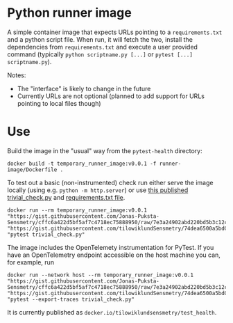 # Python runner image

A simple container image that expects URLs pointing to a `requirements.txt` and a python script file. 
When run, it will fetch the two, install the dependencies from `requirements.txt` and execute a user provided 
command (typically `python scriptname.py [...]` or `pytest [...] scriptname.py`).

Notes:
- The "interface" is likely to change in the future
- Currently URLs are not optional (planned to add support for URLs pointing to local files though)

# Use

Build the image in the "usual" way from the `pytest-health` directory:
```
docker build -t temporary_runner_image:v0.0.1 -f runner-image/Dockerfile .
```

To test out a basic (non-instrumented) check run either serve the image locally (using e.g. `python -m http.server`)
or use [this published trivial_check.py](https://gist.githubusercontent.com/tilowiklundSensmetry/74dea6500a5bd0b8bbce551249eb6786/raw/f7a614be2809576c4b4b0f3fcc1a1d34ac6af789/trivial_check.py) and [requirements.txt file](https://gist.githubusercontent.com/Jonas-Puksta-Sensmetry/cffc6a422d5bf5af7c4718ec75888950/raw/7e3a24902abd220bd5b3c12c7b3758185db5b13d/requirements.txt).

```
docker run --rm temporary_runner_image:v0.0.1 "https://gist.githubusercontent.com/Jonas-Puksta-Sensmetry/cffc6a422d5bf5af7c4718ec75888950/raw/7e3a24902abd220bd5b3c12c7b3758185db5b13d/requirements.txt" "https://gist.githubusercontent.com/tilowiklundSensmetry/74dea6500a5bd0b8bbce551249eb6786/raw/f7a614be2809576c4b4b0f3fcc1a1d34ac6af789/trivial_check.py" "pytest trivial_check.py"
```

The image includes the OpenTelemety instrumentation for PyTest. If you have an OpenTelemetry endpoint accessible on the host machine you can, for example, run
```
docker run --network host --rm temporary_runner_image:v0.0.1 "https://gist.githubusercontent.com/Jonas-Puksta-Sensmetry/cffc6a422d5bf5af7c4718ec75888950/raw/7e3a24902abd220bd5b3c12c7b3758185db5b13d/requirements.txt" "https://gist.githubusercontent.com/tilowiklundSensmetry/74dea6500a5bd0b8bbce551249eb6786/raw/f7a614be2809576c4b4b0f3fcc1a1d34ac6af789/trivial_check.py" "pytest --export-traces trivial_check.py"
```

It is currently published as `docker.io/tilowiklundsensmetry/test_health`.
